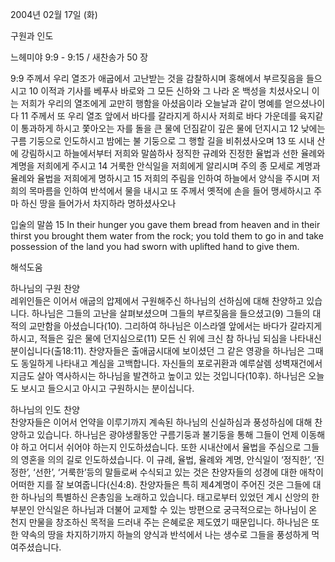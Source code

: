2004년 02월 17일 (화)

구원과 인도



느헤미야 9:9 - 9:15 / 새찬송가 50 장


9:9 주께서 우리 열조가 애굽에서 고난받는 것을 감찰하시며 홍해에서 부르짖음을 들으시고 
10 이적과 기사를 베푸사 바로와 그 모든 신하와 그 나라 온 백성을 치셨사오니 이는 저희가 우리의 열조에게 교만히 행함을 아셨음이라 오늘날과 같이 명예를 얻으셨나이다 
11 주께서 또 우리 열조 앞에서 바다를 갈라지게 하시사 저희로 바다 가운데를 육지같이 통과하게 하시고 쫓아오는 자를 돌을 큰 물에 던짐같이 깊은 물에 던지시고 
12 낮에는 구름 기둥으로 인도하시고 밤에는 불 기둥으로 그 행할 길을 비취셨사오며 
13 또 시내 산에 강림하시고 하늘에서부터 저희와 말씀하사 정직한 규례와 진정한 율법과 선한 율례와 계명을 저희에게 주시고 
14 거룩한 안식일을 저희에게 알리시며 주의 종 모세로 계명과 율례와 율법을 저희에게 명하시고 
15 저희의 주림을 인하여 하늘에서 양식을 주시며 저희의 목마름을 인하여 반석에서 물을 내시고 또 주께서 옛적에 손을 들어 맹세하시고 주마 하신 땅을 들어가서 차지하라 명하셨사오나 

입술의 말씀 
15 In their hunger you gave them bread from heaven and in their thirst you brought them water from the rock; you told them to go in and take possession of the land you had sworn with uplifted hand to give them.

해석도움





하나님의 구원 찬양  
레위인들은 이어서 애굽의 압제에서 구원해주신 하나님의 선하심에 대해 찬양하고 있습니다. 하나님은 그들의 고난을 살펴보셨으며 그들의 부르짖음을 들으셨고(9) 그들의 대적의 교만함을 아셨습니다(10). 그리하여 하나님은 이스라엘 앞에서는 바다가 갈라지게 하시고, 적들은 깊은 물에 던지심으로(11) 모든 신 위에 크신 참 하나님 되심을 나타내신 분이십니다(출18:11). 찬양자들은 출애굽시대에 보이셨던 그 같은 영광을 하나님은 그때도 동일하게 나타내고 계심을 고백합니다. 자신들의 포로귀환과 예루살렘 성벽재건에서 지금도 살아 역사하시는 하나님을 발견하고 높이고 있는 것입니다(10후). 하나님은 오늘도 보시고 들으시고 아시고 구원하시는 분이십니다.  

하나님의 인도 찬양  
찬양자들은 이어서 언약을 이루기까지 계속된 하나님의 신실하심과 풍성하심에 대해 찬양하고 있습니다. 하나님은 광야생활동안 구름기둥과 불기둥을 통해 그들이 언제 이동해야 하고 어디서 쉬어야 하는지 인도하셨습니다. 또한 시내산에서 율법을 주심으로 그들의 영혼을 의의 길로 인도하셨습니다. 이 규례, 율법, 율례와 계명, 안식일이 ‘정직한’, ‘진정한’, ‘선한’, ‘거룩한’등의 말들로써 수식되고 있는 것은 찬양자들의 성경에 대한 애착이  어떠한 지를 잘 보여줍니다(신4:8). 찬양자들은 특히 제4계명이 주어진 것은 그들에 대한 하나님의 특별하신 은총임을 노래하고 있습니다. 태고로부터 있었던 계시 신앙의 한 부분인 안식일은 하나님과 더불어 교제할 수 있는 방편으로 궁극적으로는 하나님이 온 천지 만물을 창조하신 목적을 드러내 주는 은혜로운 제도였기 때문입니다. 하나님은 또한 약속의 땅을 차지하기까지 하늘의 양식과 반석에서 나는 생수로 그들을 풍성하게 먹여주셨습니다.
